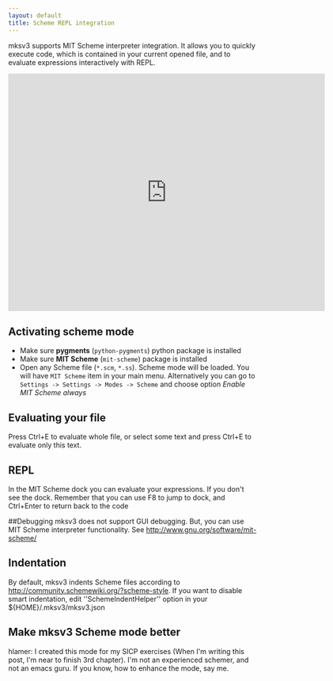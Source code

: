 ```yaml
---
layout: default
title: Scheme REPL integration
---
```


mksv3 supports MIT Scheme interpreter integration. It allows 
you to quickly execute code, which is contained in your current opened file, and to evaluate expressions interactively with REPL.

<iframe width="640" height="480" src="http://www.youtube.com/embed/yr66IRF4__M" frameborder="0" allowfullscreen></iframe>

## Activating scheme mode
* Make sure **pygments** (`python-pygments`) python package is installed
* Make sure **MIT Scheme** (`mit-scheme`) package is installed
* Open any Scheme file (`*.scm`, `*.ss`). Scheme mode will be loaded. You will have `MIT Scheme` item in your main menu. Alternatively you can go to `Settings -> Settings -> Modes -> Scheme` and choose option *Enable MIT Scheme always*

## Evaluating your file
Press Ctrl+E to evaluate whole file, or select some text and press Ctrl+E to evaluate only this text.

## REPL
In the MIT Scheme dock you can evaluate your expressions. If you don't see the dock.
Remember that you can use F8 to jump to dock, and Ctrl+Enter to return back to the code

##Debugging
mksv3 does not support GUI debugging. But, you can use MIT Scheme interpreter functionality. See http://www.gnu.org/software/mit-scheme/

## Indentation
By default, mksv3 indents Scheme files according to http://community.schemewiki.org/?scheme-style. If you want to disable smart indentation, edit ''SchemeIndentHelper'' option in your ${HOME}/.mksv3/mksv3.json

## Make mksv3 Scheme mode better
hlamer: I created this mode for my SICP exercises (When I'm writing this post, I'm near to finish 3rd chapter). I'm not an experienced schemer, and not an emacs guru. If you know, how to enhance the mode, say me.